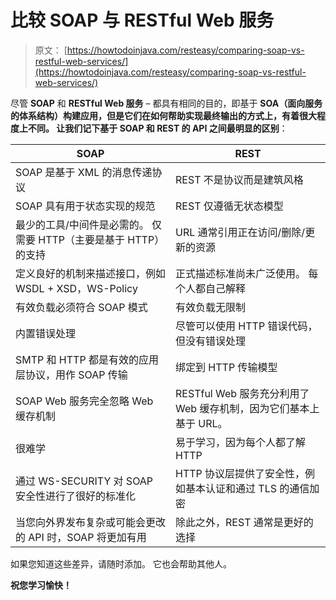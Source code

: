 # 比较 SOAP 与 RESTful Web 服务

> 原文： [https://howtodoinjava.com/resteasy/comparing-soap-vs-restful-web-services/](https://howtodoinjava.com/resteasy/comparing-soap-vs-restful-web-services/)

尽管 **SOAP** 和 **RESTful Web 服务** – 都具有相同的目的，即基于 **SOA（面向服务的体系结构）**构建应用，但是它们在如何帮助实现最终输出的方式上，有着很大程度上不同。 让我们记下基于 SOAP 和 REST 的 API 之间最明显的**区别**：

| SOAP | REST |
| --- | --- |
| SOAP 是基于 XML 的消息传递协议 | REST 不是协议而是建筑风格 |
| SOAP 具有用于状态实现的规范 | REST 仅遵循无状态模型 |
| 最少的工具/中间件是必需的。 仅需要 HTTP（主要是基于 HTTP）的支持 | URL 通常引用正在访问/删除/更新的资源 |
| 定义良好的机制来描述接口，例如 WSDL + XSD，WS-Policy | 正式描述标准尚未广泛使用。 每个人都自己解释 |
| 有效负载必须符合 SOAP 模式 | 有效负载无限制 |
| 内置错误处理 | 尽管可以使用 HTTP 错误代码，但没有错误处理 |
| SMTP 和 HTTP 都是有效的应用层协议，用作 SOAP 传输 | 绑定到 HTTP 传输模型 |
| SOAP Web 服务完全忽略 Web 缓存机制 | RESTful Web 服务充分利用了 Web 缓存机制，因为它们基本上基于 URL。 |
| 很难学 | 易于学习，因为每个人都了解 HTTP |
| 通过 WS-SECURITY 对 SOAP 安全性进行了很好的标准化 | HTTP 协议层提供了安全性，例如基本认证和通过 TLS 的通信加密 |
| 当您向外界发布复杂或可能会更改的 API 时，SOAP 将更加有用 | 除此之外，REST 通常是更好的选择 |

如果您知道这些差异，请随时添加。 它也会帮助其他人。

**祝您学习愉快！**